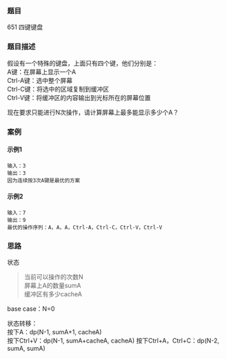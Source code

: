 ### 题目

651 四键键盘

### 题目描述

假设有一个特殊的键盘，上面只有四个键，他们分别是：  
A键：在屏幕上显示一个A  
Ctrl-A键：选中整个屏幕  
Ctrl-C键：将选中的区域复制到缓冲区  
Ctrl-V键：将缓冲区的内容输出到光标所在的屏幕位置

现在要求只能进行N次操作，请计算屏幕上最多能显示多少个A？

### 案例

#### 示例1
```golang
输入：3
输出：3
因为连续按3次A键是最优的方案
```

#### 示例2
```golang
输入：7
输出：9
最优的操作序列：A，A，A，Ctrl-A，Ctrl-C，Ctrl-V，Ctrl-V
```

### 思路

状态
>当前可以操作的次数N  
>屏幕上A的数量sumA  
>缓冲区有多少cacheA

base case：N=0 

状态转移：  
按下A：dp(N-1, sumA+1, cacheA)  
按下Ctrl+V：dp(N-1, sumA+cacheA, cacheA)
按下Ctrl+A，Ctrl+C：dp(N-2, sumA, sumA)  

